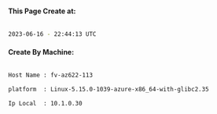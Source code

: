 
   
#### This Page Create at:

```bash

2023-06-16 - 22:44:13 UTC

```

#### Create By Machine:

```bash

Host Name : fv-az622-113

platform  : Linux-5.15.0-1039-azure-x86_64-with-glibc2.35

Ip Local  : 10.1.0.30

```

